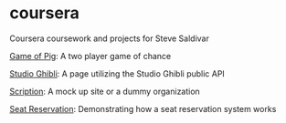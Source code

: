 # coursera
Coursera coursework and projects for Steve Saldivar

[Game of Pig](https://supremortd.github.io/coding-projects/pig-game): A two player game of chance

[Studio Ghibli](https://supremortd.github.io/coding-projects/studio-ghibli): A page utilizing the Studio Ghibli public API

[Scription](https://supremortd.github.io/coding-projects/scription): A mock up site or a dummy organization 

[Seat Reservation](https://supremortd.github.io/coding-projects/seat-reservation): Demonstrating how a seat reservation system works

